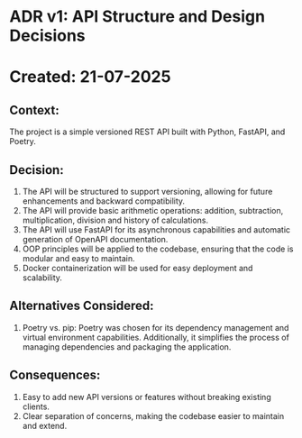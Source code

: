 # ADR v1: API Structure and Design Decisions
# Created: 21-07-2025

## Context:
The project is a simple versioned REST API built with Python, FastAPI, and Poetry.

## Decision:
1. The API will be structured to support versioning, allowing for future enhancements and backward compatibility.
2. The API will provide basic arithmetic operations: addition, subtraction, multiplication, division and history of calculations.
3. The API will use FastAPI for its asynchronous capabilities and automatic generation of OpenAPI documentation.
4. OOP principles will be applied to the codebase, ensuring that the code is modular and easy to maintain.
5. Docker containerization will be used for easy deployment and scalability.

## Alternatives Considered:
1. Poetry vs. pip: Poetry was chosen for its dependency management and virtual environment capabilities. Additionally, it simplifies the process of managing dependencies and packaging the application.

## Consequences:
1. Easy to add new API versions or features without breaking existing clients.
2. Clear separation of concerns, making the codebase easier to maintain and extend.